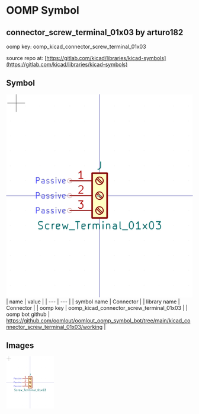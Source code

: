 # OOMP Symbol  
## connector_screw_terminal_01x03  by arturo182  
  
oomp key: oomp_kicad_connector_screw_terminal_01x03  
  
source repo at: [https://gitlab.com/kicad/libraries/kicad-symbols](https://gitlab.com/kicad/libraries/kicad-symbols)  
## Symbol  
  
[![working.png](working_600.png)](working.png)  
| name | value | 
| --- | --- | 
| symbol name | Connector | 
| library name | Connector | 
| oomp key | oomp_kicad_connector_screw_terminal_01x03 | 
| oomp bot github | https://github.com/oomlout/oomlout_oomp_symbol_bot/tree/main/kicad_connector_screw_terminal_01x03/working | 
## Images  
  
[![working.png](working_140.png)](working.png)  
